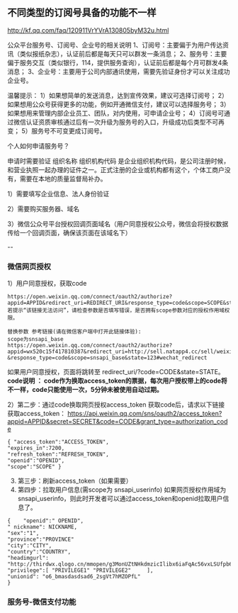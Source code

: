 ## 不同类型的订阅号具备的功能不一样
http://kf.qq.com/faq/120911VrYVrA130805byM32u.html

公众平台服务号、订阅号、企业号的相关说明
1、订阅号：主要偏于为用户传达资讯（类似报纸杂志），认证前后都是每天只可以群发一条消息； 
2、服务号：主要偏于服务交互（类似银行，114，提供服务查询），认证前后都是每个月可群发4条消息；
3、企业号：主要用于公司内部通讯使用，需要先验证身份才可以关注成功企业号。

温馨提示：
1）如果想简单的发送消息，达到宣传效果，建议可选择订阅号；
2）如果想用公众号获得更多的功能，例如开通微信支付，建议可以选择服务号；
3）如果想用来管理内部企业员工、团队，对内使用，可申请企业号；
4）订阅号可通过微信认证资质审核通过后有一次升级为服务号的入口，升级成功后类型不可再变；
5）服务号不可变更成订阅号。

个人如何申请服务号？

申请时需要验证 组织名称 组织机构代码
是企业组织机构代码，是公司注册时候，和营业执照一起办理的证件之一。正式注册的企业或机构都有这个，个体工商户没有，需要在本地的质量监督局补办。

1）需要填写企业信息、法人身份验证

2）需要购买服务器、域名

3）微信公众号平台授权回调页面域名（用户同意授权公众号，微信会将授权数据传给一个回调页面，确保该页面在该域名下）

--
### 微信网页授权
1）用户同意授权，获取code
```
https://open.weixin.qq.com/connect/oauth2/authorize?appid=APPID&redirect_uri=REDIRECT_URI&response_type=code&scope=SCOPE&state=STATE#wechat_redirect 若提示“该链接无法访问”，请检查参数是否填写错误，是否拥有scope参数对应的授权作用域权限。

替换参数 参考链接(请在微信客户端中打开此链接体验):
scope为snsapi_base
https://open.weixin.qq.com/connect/oauth2/authorize?appid=wx520c15f417810387&redirect_uri=http://sell.natapp4.cc/sell/weixin/auth
&response_type=code&scope=snsapi_base&state=123#wechat_redirect

```
如果用户同意授权，页面将跳转至 redirect_uri/?code=CODE&state=STATE。
**code说明 ： code作为换取access_token的票据，每次用户授权带上的code将不一样，code只能使用一次，5分钟未被使用自动过期。**

2）第二步：通过code换取网页授权access_token
获取code后，请求以下链接获取access_token：  https://api.weixin.qq.com/sns/oauth2/access_token?appid=APPID&secret=SECRET&code=CODE&grant_type=authorization_code

```
{ "access_token":"ACCESS_TOKEN",
"expires_in":7200,
"refresh_token":"REFRESH_TOKEN",
"openid":"OPENID",
"scope":"SCOPE" }
```

3) 第三步：刷新access_token（如果需要）
4) 第四步：拉取用户信息(需scope为 snsapi_userinfo)
如果网页授权作用域为snsapi_userinfo，则此时开发者可以通过access_token和openid拉取用户信息了。

```
{    "openid":" OPENID",
" nickname": NICKNAME,
"sex":"1",
"province":"PROVINCE"
"city":"CITY",
"country":"COUNTRY",
"headimgurl":    "http://thirdwx.qlogo.cn/mmopen/g3MonUZtNHkdmzicIlibx6iaFqAc56vxLSUfpb6n5WKSYVY0ChQKkiaJSgQ1dZuTOgvLLrhJbERQQ4eMsv84eavHiaiceqxibJxCfHe/46",
"privilege":[ "PRIVILEGE1" "PRIVILEGE2"     ],
"unionid": "o6_bmasdasdsad6_2sgVt7hMZOPfL"
}
```

### 服务号-微信支付功能
















